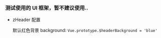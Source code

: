 ### 测试使用的 UI 框架，暂不建议使用..

* zHeader 配置
  
  默认红色背景
  background: `Vue.prototype.$headerBackground = 'blue'`
